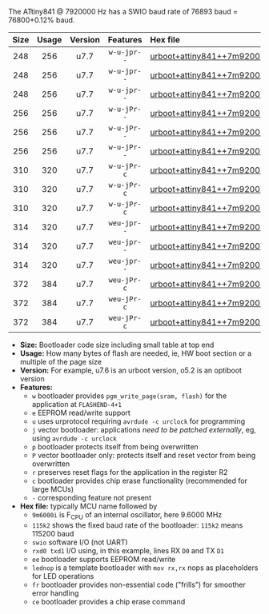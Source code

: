 The ATtiny841 @ 7920000 Hz has a SWIO baud rate of 76893 baud = 76800+0.12% baud.

|Size|Usage|Version|Features|Hex file|
|:-:|:-:|:-:|:-:|:--|
|248|256|u7.7|`w-u-jpr--`|[urboot+attiny841++7m9200i+++76k8_swio_rxa2_txa1_lednop.hex](https://raw.githubusercontent.com/stefanrueger/urboot.hex/main/mcus/attiny841/internal_oscillator/fint++7m9200_Hz/br+++76k8_bps/urboot+attiny841++7m9200i+++76k8_swio_rxa2_txa1_lednop.hex)|
|248|256|u7.7|`w-u-jpr--`|[urboot+attiny841++7m9200i+++76k8_swio_rxa4_txa5_lednop.hex](https://raw.githubusercontent.com/stefanrueger/urboot.hex/main/mcus/attiny841/internal_oscillator/fint++7m9200_Hz/br+++76k8_bps/urboot+attiny841++7m9200i+++76k8_swio_rxa4_txa5_lednop.hex)|
|248|256|u7.7|`w-u-jpr--`|[urboot+attiny841++7m9200i+++76k8_swio_rxb2_txa7_lednop.hex](https://raw.githubusercontent.com/stefanrueger/urboot.hex/main/mcus/attiny841/internal_oscillator/fint++7m9200_Hz/br+++76k8_bps/urboot+attiny841++7m9200i+++76k8_swio_rxb2_txa7_lednop.hex)|
|256|256|u7.7|`w-u-jPr--`|[urboot+attiny841++7m9200i+++76k8_swio_rxa2_txa1.hex](https://raw.githubusercontent.com/stefanrueger/urboot.hex/main/mcus/attiny841/internal_oscillator/fint++7m9200_Hz/br+++76k8_bps/urboot+attiny841++7m9200i+++76k8_swio_rxa2_txa1.hex)|
|256|256|u7.7|`w-u-jPr--`|[urboot+attiny841++7m9200i+++76k8_swio_rxa4_txa5.hex](https://raw.githubusercontent.com/stefanrueger/urboot.hex/main/mcus/attiny841/internal_oscillator/fint++7m9200_Hz/br+++76k8_bps/urboot+attiny841++7m9200i+++76k8_swio_rxa4_txa5.hex)|
|256|256|u7.7|`w-u-jPr--`|[urboot+attiny841++7m9200i+++76k8_swio_rxb2_txa7.hex](https://raw.githubusercontent.com/stefanrueger/urboot.hex/main/mcus/attiny841/internal_oscillator/fint++7m9200_Hz/br+++76k8_bps/urboot+attiny841++7m9200i+++76k8_swio_rxb2_txa7.hex)|
|310|320|u7.7|`w-u-jPr-c`|[urboot+attiny841++7m9200i+++76k8_swio_rxa2_txa1_lednop_fr_ce.hex](https://raw.githubusercontent.com/stefanrueger/urboot.hex/main/mcus/attiny841/internal_oscillator/fint++7m9200_Hz/br+++76k8_bps/urboot+attiny841++7m9200i+++76k8_swio_rxa2_txa1_lednop_fr_ce.hex)|
|310|320|u7.7|`w-u-jPr-c`|[urboot+attiny841++7m9200i+++76k8_swio_rxa4_txa5_lednop_fr_ce.hex](https://raw.githubusercontent.com/stefanrueger/urboot.hex/main/mcus/attiny841/internal_oscillator/fint++7m9200_Hz/br+++76k8_bps/urboot+attiny841++7m9200i+++76k8_swio_rxa4_txa5_lednop_fr_ce.hex)|
|310|320|u7.7|`w-u-jPr-c`|[urboot+attiny841++7m9200i+++76k8_swio_rxb2_txa7_lednop_fr_ce.hex](https://raw.githubusercontent.com/stefanrueger/urboot.hex/main/mcus/attiny841/internal_oscillator/fint++7m9200_Hz/br+++76k8_bps/urboot+attiny841++7m9200i+++76k8_swio_rxb2_txa7_lednop_fr_ce.hex)|
|314|320|u7.7|`weu-jpr--`|[urboot+attiny841++7m9200i+++76k8_swio_rxa2_txa1_ee_lednop.hex](https://raw.githubusercontent.com/stefanrueger/urboot.hex/main/mcus/attiny841/internal_oscillator/fint++7m9200_Hz/br+++76k8_bps/urboot+attiny841++7m9200i+++76k8_swio_rxa2_txa1_ee_lednop.hex)|
|314|320|u7.7|`weu-jpr--`|[urboot+attiny841++7m9200i+++76k8_swio_rxa4_txa5_ee_lednop.hex](https://raw.githubusercontent.com/stefanrueger/urboot.hex/main/mcus/attiny841/internal_oscillator/fint++7m9200_Hz/br+++76k8_bps/urboot+attiny841++7m9200i+++76k8_swio_rxa4_txa5_ee_lednop.hex)|
|314|320|u7.7|`weu-jpr--`|[urboot+attiny841++7m9200i+++76k8_swio_rxb2_txa7_ee_lednop.hex](https://raw.githubusercontent.com/stefanrueger/urboot.hex/main/mcus/attiny841/internal_oscillator/fint++7m9200_Hz/br+++76k8_bps/urboot+attiny841++7m9200i+++76k8_swio_rxb2_txa7_ee_lednop.hex)|
|372|384|u7.7|`weu-jPr-c`|[urboot+attiny841++7m9200i+++76k8_swio_rxa2_txa1_ee_lednop_fr_ce.hex](https://raw.githubusercontent.com/stefanrueger/urboot.hex/main/mcus/attiny841/internal_oscillator/fint++7m9200_Hz/br+++76k8_bps/urboot+attiny841++7m9200i+++76k8_swio_rxa2_txa1_ee_lednop_fr_ce.hex)|
|372|384|u7.7|`weu-jPr-c`|[urboot+attiny841++7m9200i+++76k8_swio_rxa4_txa5_ee_lednop_fr_ce.hex](https://raw.githubusercontent.com/stefanrueger/urboot.hex/main/mcus/attiny841/internal_oscillator/fint++7m9200_Hz/br+++76k8_bps/urboot+attiny841++7m9200i+++76k8_swio_rxa4_txa5_ee_lednop_fr_ce.hex)|
|372|384|u7.7|`weu-jPr-c`|[urboot+attiny841++7m9200i+++76k8_swio_rxb2_txa7_ee_lednop_fr_ce.hex](https://raw.githubusercontent.com/stefanrueger/urboot.hex/main/mcus/attiny841/internal_oscillator/fint++7m9200_Hz/br+++76k8_bps/urboot+attiny841++7m9200i+++76k8_swio_rxb2_txa7_ee_lednop_fr_ce.hex)|

- **Size:** Bootloader code size including small table at top end
- **Usage:** How many bytes of flash are needed, ie, HW boot section or a multiple of the page size
- **Version:** For example, u7.6 is an urboot version, o5.2 is an optiboot version
- **Features:**
  + `w` bootloader provides `pgm_write_page(sram, flash)` for the application at `FLASHEND-4+1`
  + `e` EEPROM read/write support
  + `u` uses urprotocol requiring `avrdude -c urclock` for programming
  + `j` vector bootloader: applications *need to be patched externally*, eg, using `avrdude -c urclock`
  + `p` bootloader protects itself from being overwritten
  + `P` vector bootloader only: protects itself and reset vector from being overwritten
  + `r` preserves reset flags for the application in the register R2
  + `c` bootloader provides chip erase functionality (recommended for large MCUs)
  + `-` corresponding feature not present
- **Hex file:** typically MCU name followed by
  + `9m6000i` is F<sub>CPU</sub> of an internal oscillator, here 9.6000 MHz
  + `115k2` shows the fixed baud rate of the bootloader: `115k2` means 115200 baud
  + `swio` software I/O (not UART)
  + `rxd0 txd1` I/O using, in this example, lines RX `D0` and TX `D1`
  + `ee` bootloader supports EEPROM read/write
  + `lednop` is a template bootloader with `mov rx,rx` nops as placeholders for LED operations
  + `fr` bootloader provides non-essential code ("frills") for smoother error handling
  + `ce` bootloader provides a chip erase command
